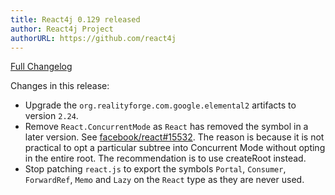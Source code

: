 ```yaml
---
title: React4j 0.129 released
author: React4j Project
authorURL: https://github.com/react4j
---
```


[Full Changelog](https://github.com/react4j/react4j/compare/v0.128...v0.129)

Changes in this release:

* Upgrade the `org.realityforge.com.google.elemental2` artifacts to version `2.24`.
* Remove `React.ConcurrentMode` as `React` has removed the symbol in a later version. See
  [facebook/react#15532](https://github.com/facebook/react/pull/15532). The reason is because it is
  not practical to opt a particular subtree into Concurrent Mode without opting in the entire root.
  The recommendation is to use createRoot instead.
* Stop patching `react.js` to export the symbols `Portal`, `Consumer`, `ForwardRef`, `Memo` and `Lazy`
  on the `React` type as they are never used.
